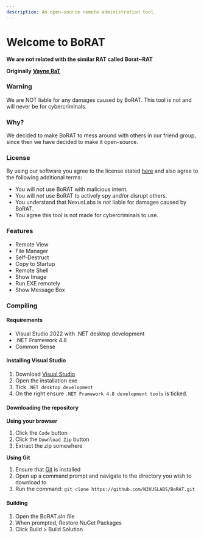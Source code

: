 ```yaml
---
description: An open-source remote administration tool.
---
```


# Welcome to BoRAT

**We are not related with the similar RAT called Borat\~RAT**

**Originally** [**Vayne RaT**](https://github.com/TheM4hd1/Vayne-RaT)

### Warning

We are NOT liable for any damages caused by BoRAT. This tool is not and will never be for cybercriminals.

### Why?

We decided to make BoRAT to mess around with others in our friend group, since then we have decided to make it open-source.

### License

By using our software you agree to the license stated [here](https://github.com/N3XUSLABS/BoRAT/blob/main/LICENSE.md) and also agree to the following additional terms:

* You will _not_ use BoRAT with malicious intent.
* You will _not_ use BoRAT to actively spy and/or disrupt others.
* You understand that NexusLabs is _not_ liable for damages caused by BoRAT.
* You agree this tool is not made for cybercriminals to use.

### Features

* Remote View
* File Manager
* Self-Destruct
* Copy to Startup
* Remote Shell
* Show Image
* Run EXE remotely
* Show Message Box

### Compiling

#### Requirements

* Visual Studio 2022 with .NET desktop development
* .NET Framework 4.8
* Common Sense

#### Installing Visual Studio

1. Download [Visual Studio](https://visualstudio.microsoft.com/vs/community/)
2. Open the installation exe
3. Tick `.NET desktop development`
4. On the right ensure `.NET Framework 4.8 development tools` is ticked.

#### Downloading the repository

**Using your browser**

1. Click the `Code` button
2. Click the `Download Zip` button
3. Extract the zip somewhere

**Using Git**

1. Ensure that [Git](https://gitforwindows.org/) is installed
2. Open up a command prompt and navigate to the directory you wish to download to
3. Run the command: `git clone https://github.com/N3XUSLABS/BoRAT.git`

#### Building

1. Open the BoRAT.sln file
2. When prompted, Restore NuGet Packages
3. Click Build > Build Solution
